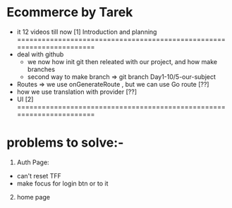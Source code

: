 # Ecommerce by Tarek
- it 12 videos till now
[1] Introduction and planning
======================================================================
- deal with github 
    - we now how init git then releated with our project, and how make branches
    - second way to make branch => git branch Day1-10/5-our-subject
- Routes => we use onGenerateRoute , but we can use Go route [??]
- how we use translation with provider [??]
- UI
[2]
======================================================================





# problems to solve:-
1. Auth Page:
- can't reset TFF
- make focus for login btn or to it

2. home page